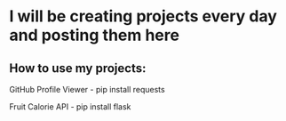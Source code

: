 # I will be creating projects every day and posting them here

## How to use my projects:

GitHub Profile Viewer - pip install requests

Fruit Calorie API - pip install flask
